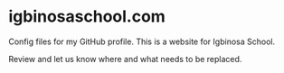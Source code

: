 # igbinosaschool.com
Config files for my GitHub profile.
This is a website for Igbinosa School. 

Review and let us know where and what needs to be replaced. 


